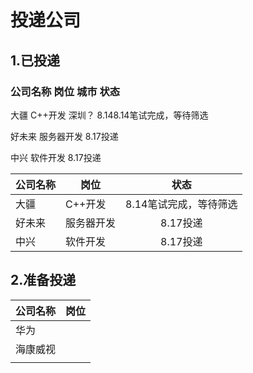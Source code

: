 # 投递公司

## 1.已投递

### 公司名称							岗位									城市									状态

大疆														  C++开发													深圳？													8.148.14笔试完成，等待筛选

好未来  													服务器开发  																											 8.17投递		

中兴  														软件开发  																												8.17投递											

| 公司名称 | 岗位       |          状态          |
| -------- | ---------- | :--------------------: |
| 大疆     | C++开发    | 8.14笔试完成，等待筛选 |
| 好未来   | 服务器开发 |        8.17投递        |
| 中兴     | 软件开发   |        8.17投递        |



## 2.准备投递

| 公司名称 | 岗位 |
| -------- | ---- |
| 华为     |      |
| 海康威视 |      |
|          |      |

